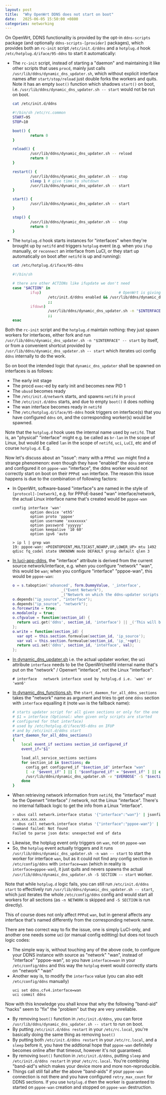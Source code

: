 ```yaml
---
layout: post
title:  "Why OpenWrt DDNS does not start on boot"
date:   2025-06-05 15:50:00 +0800
categories: networking
---
```


On OpenWrt, DDNS functionality is provided by the opt-in `ddns-scripts` package (and optionally `ddns-scripts-[provider]` packages), which provides both an `rc-init` script `/etc/init.d/ddns` and a `hotplug.d` hook `/etc/hotplug.d/iface/95-ddns` to start it automatically:
- The `rc-init` script, instead of starting a "daemon" and maintaining it like other scripts that uses `procd`, mainly just calls `/usr/lib/ddns/dynamic_dns_updater.sh`, which without explicit interface names after `start/stop/reload` just double forks the workers and quits. Note it has an empty `boot()` function which shadows `start()` on boot, i.e. `/usr/lib/ddns/dynamic_dns_updater.sh -- start` would not be run on boot.

    ```sh
    cat /etc/init.d/ddns
    ```
    ```sh
    #!/bin/sh /etc/rc.common
    START=95
    STOP=10

    boot() {
            return 0
    }

    reload() {
            /usr/lib/ddns/dynamic_dns_updater.sh -- reload
            return 0
    }

    restart() {
            /usr/lib/ddns/dynamic_dns_updater.sh -- stop
            sleep 1 # give time to shutdown
            /usr/lib/ddns/dynamic_dns_updater.sh -- start
    }

    start() {
            /usr/lib/ddns/dynamic_dns_updater.sh -- start
    }

    stop() {
            /usr/lib/ddns/dynamic_dns_updater.sh -- stop
            return 0
    }

    ```
- The `hotplug.d` hook starts instances for "interfaces" when they're brought up by `netifd` and triggers `hotplug` event (e.g. when you `ifup` manually, or `reconnect` an interface from LuCI, or they start up automatically on boot after `netifd` is up and running):
    ```sh
    cat /etc/hotplug.d/iface/95-ddns
    ```
    ```sh
    #!/bin/sh

    # there are other ACTIONs like ifupdate we don't need
    case "$ACTION" in
            ifup)                                   # OpenWrt is giving a network not phys. Interface
                    /etc/init.d/ddns enabled && /usr/lib/ddns/dynamic_dns_updater.sh -n "$INTERFACE" -- start
                    ;;
            ifdown)
                    /usr/lib/ddns/dynamic_dns_updater.sh -n "$INTERFACE" -- stop
                    ;;
    esac
    ```

Both the `rc-init` script and the `hotplug.d` maintain nothing: they just spawn workers for interfaces, either fork and run `/usr/lib/ddns/dynamic_dns_updater.sh -n "$INTERFACE" -- start` by itself, or from a convenient shortcut provided by `/usr/lib/ddns/dynamic_dns_updater.sh -- start` which iterates uci config `ddns` internally to do the work.

So on boot the intended logic that `dynamic_dns_updater` shall be spawned on interfaces is as follows:
- The early init stage
- The procd `exec`-ed by early init and becomes new PID 1
- The `ubusd` becomes ready
- The `/etc/init.d/network` starts, and spawns `netifd` in `procd`
- The `/etc/init.d/ddns` starts, and due to empty `boot()` it does nothing
- The wan interface becomes ready in `netifd`
- The `/etc/hotplug.d/iface/95-ddns` hook triggers on interface(s) that you have configured `ddns` on, and the corresponding worker(s) would be spawned.

Note that the `hotplug.d` hook uses the internal name used by `netifd`. That is, an "physical" "interface" might e.g. be called as `br-lan` in the scope of Linux, but would be called `lan` in the scope of `netifd`, `uci`, `LuCI`, etc and of course `hotplug.d`. E.g.

Now let's discuss about an "issue": many with a `PPPoE wan` might find a strange phenomenon: even though they have "enabled" the `ddns` service and configured it on `pppoe-wan` "interface", the ddns worker would not correctly start on boot on their `PPPoE wan` interface. The reason this issue happens is due to the combination of following factors:
- In OpenWrt, software-based "interface"s are named in the style of `[protocol]-[network]`, e.g. for PPPoE-based "wan" interface/network, the actual Linux interface name that's created would be `pppoe-wan`
  ```
  config interface 'wan'
          option device 'eth5'
          option proto 'pppoe'
          option username 'xxxxxxxx'
          option password 'yyyyyy'
          option keepalive '10 60'
          option ipv6 'auto
  ```
  ```
  > ip l | grep wan
  19: pppoe-wan: <POINTOPOINT,MULTICAST,NOARP,UP,LOWER_UP> mtu 1492 qdisc fq_codel state UNKNOWN mode DEFAULT group default qlen 3
  ```
- [In luci-app-ddns](https://github.com/openwrt/luci/blob/55c93e60b4e598e81eeb1774d5d83ac32b245016/applications/luci-app-ddns/htdocs/luci-static/resources/view/ddns/overview.js#L899), the "interface" attribute is derived from the current source network/interface, e.g. when you configure "network" "wan", this would be `wan`; when you configure "interface" "pppoe-wan", this would be `pppoe-wan`:
  ```lua
  o = s.taboption('advanced', form.DummyValue, '_interface',
						_("Event Network"),
						_("Network on which the ddns-updater scripts will be started"));
  o.depends("ip_source", "interface");
  o.depends("ip_source", "network");
  o.forcewrite = true;
  o.modalonly = true;
  o.cfgvalue = function(section_id) {
    return uci.get('ddns', section_id, 'interface') || _('This will be autoset to the selected interface');
  };
  o.write = function(section_id) {
    var opt = this.section.formvalue(section_id, 'ip_source');
    var val = this.section.formvalue(section_id, 'ip_'+opt);
    return uci.set('ddns', section_id, 'interface', val);
  };
  ```
- [In dynamic_dns_updater.sh](https://github.com/openwrt/packages/blob/08b4fcd5e6b2ec5853c7eedd548bff0d3f541fbe/net/ddns-scripts/files/usr/lib/ddns/dynamic_dns_updater.sh#L135) i.e. the actual updater worker, the uci attribute `interface` needs to be the OpenWrt/netifd internal name that's put on the "network" / Openwrt "interface", not the Linux "interface":
  ```
  # interface 	network interface used by hotplug.d i.e. 'wan' or 'wan6'
  ```
- [In dynamic_dns_functions.sh](https://github.com/openwrt/packages/blob/08b4fcd5e6b2ec5853c7eedd548bff0d3f541fbe/net/ddns-scripts/files/usr/lib/ddns/dynamic_dns_functions.sh#L179), the `start_daemon_for_all_ddns_sections` takes the "network" name as argument and tries to get one `ddns` section with `interface` equalling it (note `wan` is the fallback name):
  ```sh
  # starts updater script for all given sections or only for the one given
  # $1 = interface (Optional: when given only scripts are started
  # configured for that interface)
  # used by /etc/hotplug.d/iface/95-ddns on IFUP
  # and by /etc/init.d/ddns start
  start_daemon_for_all_ddns_sections()
  {
      local event_if sections section_id configured_if
      event_if="$1"

      load_all_service_sections sections
      for section_id in $sections; do
        config_get configured_if "$section_id" interface "wan"
        [ -z "$event_if" ] || [ "$configured_if" = "$event_if" ] || continue
        /usr/lib/ddns/dynamic_dns_updater.sh -v "$VERBOSE" -S "$section_id" -- start &
      done
  }
  ```
- When retrieving network information from `netifd`, the "interface" must be the Openwrt "interface" / network, not the Linux "interface". There's no internal fallback logic to get the info from a Linux "interface".
  ```sh
  > ubus call network.interface status '{"interface":"wan"}' | jsonfilter -e '@["ipv4-address"][0].address'
  xxx.xxx.xxx.xxx
  > ubus call network.interface status '{"interface":"pppoe-wan"}' | jsonfilter -e '@["ipv4-address"][0].address'
  Command failed: Not found
  Failed to parse json data: unexpected end of data
  ```
- Likewise, the hotplug event only triggers on `wan`, not on `pppoe-wan`
- So, the `hotplug` event actually triggers and it runs `/usr/lib/ddns/dynamic_dns_updater.sh -n wan -- start` to start the worker for interface `wan`, but as it could not find any config section in `/etc/config/ddns` with `interface=wan` (which in reality is `interface=pppoe-wan`), it just quits and nevers spawns the actual `/usr/lib/ddns/dynamic_dns_updater.sh -S SECTION -- start` worker.

Note that while `hotplug.d` logic fails, you can still run `/etc/init.d/ddns start` to effectively run `/usr/lib/ddns/dynamic_dns_updater.sh -- start`, which just iterates the whole `/etc/config/ddns` config and would start all workers for all sections (as `-n NETWORK` is skipped and `-S SECTION` is run directly).

This of course does not only affect `PPPoE` `wan`, but in general affects any interface that's named differently from the corresponding network name.

There are two correct way to fix the issue, one is simply LuCI-only, and another one needs some uci (or manual config editting) but does not touch logic codes:
- The simple way is, without touching any of the above code, to configure your DDNS instance with source as "network" "wan", instead of "interface" "pppoe-wan", so you have `interface=wan` in your `/etc/config/ddns` and this way the `hotplug` event would correctly starts on "network" "wan"
- Another way is, to modify the `interface` value (you can also edit `/etc/config/ddns` manually)
  ```
  uci set ddns.cfv4.interface=wan
  uci commit ddns
  ```

Now with this knowledge you shall know that why the following "band-aid" "hacks" seem to "fix" the "problem" but they are very unreliable.
- By removing `boot()` function in `/etc/init.d/ddns`, you can force `/usr/lib/ddns/dynamic_dns_updater.sh -- start` to run on boot.
- By putting `/etc/init.d/ddns restart` in your `/etc/rc.local`, you're basically doing the same thing as removing `boot()`
- By putting both `/etc/init.d/ddns restart` in your `/etc/rc.local`, and a `sleep` before it, you have the addtional hope that `pppoe-wan` definitely becomes online after that timeout, however it's not guaranteed.
- By removing `boot()` function in `/etc/init.d/ddns`, putting `sleep` and `/etc/init.d/ddns restart` in your `/etc/rc.local`. You're combining "band-aid"s which makes your device more and more non-reproducible.
- Things call still fail after the above "band-aids" if your `pppoe-wan` connection is not there and you have configured `retry_max_count` for DDNS sections. If you use `hotplug.d` then the worker is guaranteed to started on `pppoe-wan` creation and stopped on `pppoe-wan` destruction.


